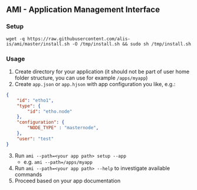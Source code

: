## AMI - Application Management Interface

### Setup

`wget -q https://raw.githubusercontent.com/alis-is/ami/master/install.sh -O /tmp/install.sh && sudo sh /tmp/install.sh`

### Usage

1. Create directory for your application (it should not be part of user home folder structure, you can use for example `/apps/myapp`)
2. Create `app.json` or `app.hjson` with app configuration you like, e.g.:
```json
{
    "id": "etho1",
    "type": {
        "id": "etho.node"
    },
    "configuration": {
        "NODE_TYPE" : "masternode",
    },
    "user": "test"
}
```

3. Run `ami --path=<your app path> setup --app`
   * e.g. `ami --path=/apps/myapp`
4. Run `ami --path=<your app path> --help` to investigate available commands
5. Proceed based on your app documentation
